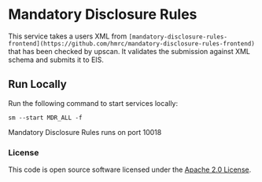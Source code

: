 
# Mandatory Disclosure Rules

This service takes a users XML from `[mandatory-disclosure-rules-frontend](https://github.com/hmrc/mandatory-disclosure-rules-frontend)` that has been checked by upscan. It validates the submission against XML schema and submits it to EIS.

## Run Locally

Run the following command to start services locally:

    sm --start MDR_ALL -f
    
Mandatory Disclosure Rules runs on port 10018

### License
This code is open source software licensed under the [Apache 2.0 License]("http://www.apache.org/licenses/LICENSE-2.0.html").
